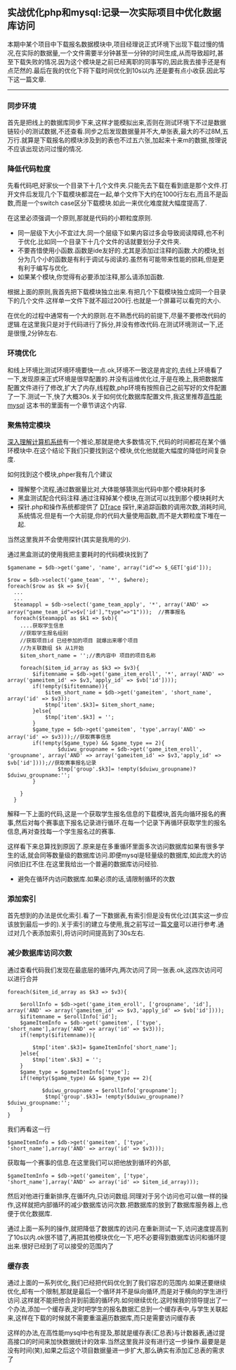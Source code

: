 实战优化php和mysql:记录一次实际项目中优化数据库访问
---

本期中某个项目中下载报名数据模块中,项目经理说正式环境下出现下载过慢的情况,在实际的数据量,一个文件需要半分钟甚至一分钟的时间生成,从而导致超时,甚至下载失败的情况.因为这个模块是之前已经离职的同事写的,因此我去接手还是有点茫然的.最后在我的优化下将下载时间优化到10s以内.还是要有点小收获.因此写下这一篇文章.

---

### 同步环境

首先是把线上的数据库同步下来,这样才能模拟出来,否则在测试环境下不过是数据链较小的测试数据,不还查看.同步之后发现数据量并不大,单张表,最大的不过8M,五万行.就算是下载报名的模块涉及到的表也不过五六张,加起来十来m的数据,按理说不应该出现访问过慢的情况.

### 降低代码粒度

先看代码吧,好家伙一个目录下十几个文件夹.只能先去下载在看到底是那个文件.打开文件后发现几个下载模块都混在一起,单个文件下大约在1000行左右,而且不是函数,而是一个switch case区分下载模块.如此一来优化难度就大幅度提高了.

在这里必须强调一个原则,那就是代码的小颗粒度原则.
- 同一层级下大小不宜过大.同一个层级下如果内容过多会导致阅读障碍,也不利于优化.比如同一个目录下十几个文件的话就要划分子文件夹.
- 不要吝惜使用小函数.函数是ide友好的.尤其是添加过注释的函数.大的模块,划分为几个小的函数是有利于调试与阅读的.虽然有可能带来性能的损耗,但是更有利于编写与优化.
- 如果某个模块,你觉得有必要添加注释,那么请添加函数.

根据上面的原则,我首先把下载模块独立出来.有把几个下载模块独立成同一个目录下的几个文件.这样单一文件下就不超过200行.也就是一个屏幕可以看完的大小.

在优化的过程中通常有一个大的原则.在不熟悉代码的前提下,尽量不要修改代码的逻辑.在这里我只是对于代码进行了拆分,并没有修改代码.在测试环境测试一下,还是很慢,2分钟左右.

### 环境优化

和线上环境比测试环境环境要快一点.ok,环境不一致这是肯定的,去线上环境看了一下,发现原来正式环境是很早配置的.并没有运维优化过,于是在晚上,我把数据库配置文件进行了修改,扩大了内存,线程数,php环境有按照自己之前写好的文件配置了一下.测试一下,快了大概30s.关于如何优化数据库配置文件,我这里推荐[高性能mysql](https://baike.baidu.com/item/%E9%AB%98%E6%80%A7%E8%83%BDMySQL/10913803?fr=aladdin)
这本书的里面有一个章节讲这个内容.
### 聚焦特定模块

[深入理解计算机系统](https://baike.baidu.com/item/%E6%B7%B1%E5%85%A5%E7%90%86%E8%A7%A3%E8%AE%A1%E7%AE%97%E6%9C%BA%E7%B3%BB%E7%BB%9F/4542223?fr=aladdin)有一个推论,那就是绝大多数情况下,代码的时间都花在某个循环模块中.在这个结论下我们只要找到这个模块,优化他就能大幅度的降低时间复杂度.

如何找到这个模块,phper我有几个建议
- 理解整个流程,通过数据量比对,大体能够猜测出代码中那个模块耗时多
- 黑盒测试配合代码注释.通过注释掉某个模块,在测试可以找到那个模块耗时大
- 探针.php和操作系统都提供了 [DTrace](http://php.net/manual/zh/features.dtrace.systemtap.php) 探针,来追踪函数的调用次数,消耗时间,系统情况.但是有一个大前提,你的代码大量使用函数,而不是大颗粒度下堆在一起.

当然这里我并不会使用探针(其实是我用的少).

通过黑盒测试的使用我把主要耗时的代码模块找到了

```
$gamename = $db->get('game', 'name', array("id"=> $_GET['gid']));

$row = $db->select('game_team', '*', $where);
foreach($row as $k => $v){
  ...
  ...
  $teamappl = $db->select('game_team_apply', '*', array('AND' => array("game_team_id"=>$v['id'],"type"=>"1")));  //赛事报名  
  foreach($teamappl as $k1 => $vb){
    ....获取学生信息
    //获取学生报名组别
    //获取项目id 已经参加的项目 就爆出来哪个项目
    //为关联数组 $k 从1开始
    $item_short_name = '';//表内容中 项目的项目名称

    foreach($item_id_array as $k3 => $v3){
        $ifitemname = $db->get('game_item_eroll', '*', array('AND' => array('gameitem_id' => $v3,'apply_id' => $vb['id'])));
        if(!empty($ifitemname)){
            $item_short_name = $db->get('gameitem', 'short_name', array('id' => $v3));
            $tmp['item'.$k3]= $item_short_name;
        }else{
            $tmp['item'.$k3] = '';
        }
        $game_type = $db->get('gameitem', 'type',array('AND' => array('id' => $v3)));//获取赛事信息
        if(!empty($game_type) && $game_type == 2){
                $duiwu_groupname = $db->get('game_item_eroll', 'groupname', array('AND' => array('gameitem_id' => $v3,'apply_id' => $vb['id'])));//获取赛事报名记录
                $tmp['group'.$k3]= !empty($duiwu_groupname)?$duiwu_groupname:'';
        }

    }
  }
```

解释一下上面的代码,这是一个获取学生报名信息的下载模块,首先向循环报名的赛事,然后对每个赛事底下报名记录进行循环.在每一个记录下再循环获取学生的报名信息,再对查找每一个学生报名过的赛事.

这样看下来总算找到原因了.原来是在多重循环里面多次访问数据库如果有很多学生的话,就会同等数量级的数据库访问.即便mysql是轻量级的数据库,如此庞大的访问依旧扛不住.在这里我给出一个普遍的数据库访问经验.
- 避免在循环内访问数据库.如果必须的话,请限制循环的次数

### 添加索引
首先想到的办法是优化索引.看了一下数据表,有索引但是没有优化过(其实这一步应该放到最后一步的).关于索引的建立与使用,我之前写过一篇[文章](https://github.com/bapijun/articles/blob/master/2018-6/mysql-index.md)可以进行参考.通过对几个表添加索引,将访问时间提高到了30s左右.

### 减少数据库访问次数

通过查看代码我们发现在最底层的循环内,两次访问了同一张表.ok,这四次访问可以进行合并

```
foreach($item_id_array as $k3 => $v3){

    $erollInfo = $db->get('game_item_eroll', ['groupname', 'id'], array('AND' => array('gameitem_id' => $v3,'apply_id' => $vb['id'])));
    $ifitemname = $erollInfo['id'];
    $gameItemInfo = $db->get('gameitem', ['type', 'short_name'],array('AND' => array('id' => $v3)));
    if(!empty($ifitemname)){

        $tmp['item'.$k3]= $gameItemInfo['short_name'];
    }else{
        $tmp['item'.$k3] = '';
    }
    $game_type = $gameItemInfo['type'];
    if(!empty($game_type) && $game_type == 2){

           $duiwu_groupname = $erollInfo['groupname'];
            $tmp['group'.$k3]= !empty($duiwu_groupname)?$duiwu_groupname:'';
    }
}
```
我们再看这一行
```
$gameItemInfo = $db->get('gameitem', ['type', 'short_name'],array('AND' => array('id' => $v3)));
```
获取每一个赛事的信息.在这里我们可以把他放到循环的外部,
```
$gameItemInfo = $db->get('gameitem', ['type', 'short_name'],array('AND' => array('id' => $item_id_array)));
```
然后对他进行重新排序,在循环内,只访问数组.同理对于另个访问也可以做一样的操作,这样就把内部循环的减少数据库访问次数.把数据库的放到了数据库服务器上,也便于优化数据库.

通过上面一系列的操作,就把降低了数据库的访问.在重新测试一下,访问速度提高到了10s以内.ok很不错了,再把其他模块优化一下,吧不必要得到数据库访问和循环提出来.很好已经到了可以接受的范围内了

### 缓存表

通过上面的一系列优化,我们已经把代码优化到了我们容忍的范围内.如果还要继续优化,却有一个限制,那就是最后一个循环并不是纵向循环,而是对于横向的学生进行访问.这样就不能把他合并到前面的循环内.如何继续优化.这时候我的领导提出了一个办法,添加一个缓存表,定时吧学生的报名数据汇总到一个缓存表中,与学生关联起来,这样在下载的时候就不需要重温遍历数据库,而只是需要访问缓存表

这样的办法,在高性能mysql中也有提及,那就是缓存表(汇总表)与计数器表,通过提高接口的时间来加快数据统计的效率.当然这里我并没有进行这一步操作.最要是是没有时间(笑),如果之后这个项目数据量进一步扩大,那么确实有添加汇总表的需求了
